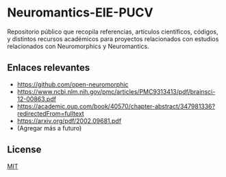 # Neuromantics-EIE-PUCV

Repositorio público que recopila referencias, artículos científicos, códigos, y distintos recursos académicos para proyectos relacionados con estudios relacionados con Neuromorphics y Neuromantics.

 
## Enlaces relevantes

- https://github.com/open-neuromorphic
- https://www.ncbi.nlm.nih.gov/pmc/articles/PMC9313413/pdf/brainsci-12-00863.pdf
- https://academic.oup.com/book/40570/chapter-abstract/347981336?redirectedFrom=fulltext
- https://arxiv.org/pdf/2002.09681.pdf
- (Agregar más a futuro)


## License

[MIT](https://choosealicense.com/licenses/mit/)
